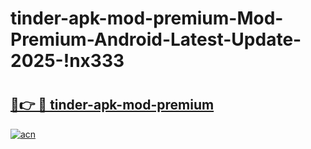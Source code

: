 # tinder-apk-mod-premium-Mod-Premium-Android-Latest-Update-2025-!nx333

# <h2><a href="https://cy9kjj.esa.edu.pl?title=tinder-apk-mod-premium&ref=nx333">🔗👉 🔴 tinder-apk-mod-premium</a></h2>

[![acn](https://github.com/user-attachments/assets/0f9c940e-d8b0-45ae-aac7-cd30a18b3e1c)](https://cy9kjj.esa.edu.pl?title=tinder-apk-mod-premium&ref=nx333)

